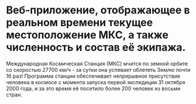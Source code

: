 # Веб-приложение, отображающее в реальном времени текущее местоположение МКС, а также численность и состав её экипажа.
Международная Космическая Станция (МКС) мчится по земной орбите со скоростью 27700 км/ч - за сутки она успевает облететь Землю почти 16 раз! Программа станции обеспечивает непрерывное присутствие человека в космосе с момента запуска первой экспедиции 31 октября 2000 года, и за это время её посетило более 200 человек из восьми стран.
